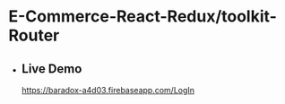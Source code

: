 # E-Commerce-React-Redux/toolkit-Router

- ## Live Demo 
  https://baradox-a4d03.firebaseapp.com/LogIn &nbsp;  
